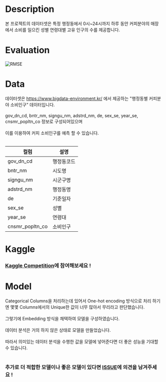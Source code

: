 # Description
본 프로젝트의 데이터셋은 특정 행정동에서 0시~24시까지 하루 동안 커피분야의 매장에서 소비를 일으킨 성별 연령대별 고유 인구의 수를 제공합니다. 

# Evaluation
![RMSE](https://blog.kakaocdn.net/dn/b10oWd/btqBxATyHHi/QWuTvEd3FBMh5BfmkUVVCk/img.png)

# Data
데이터셋은 https://www.bigdata-environment.kr/ 에서 제공하는 "행정동별 커피분야 소비인구" 데이터입니다.
<br><br>
gov_dn_cd, bntr_nm, signgu_nm, adstrd_nm, de, sex_se, year_se, cnsmr_popltn_co 정보로 구성되어있으며
<br><br>
이를 이용하여 커피 소비인구를 예측 할 수 있습니다.
<br><br>

|컬럼|설명|
|---|---|
|gov_dn_cd|행정동코드|
|bntr_nm|시도명|
|signgu_nm|시군구명|
|adstrd_nm|행정동명|
|de|기준일자|
|sex_se|성별|
|year_se|연령대|
|cnsmr_popltn_co|소비인구|


# Kaggle
### [Kaggle Competition](https://www.kaggle.com/c/coffeecsmr/data)에 참여해보세요 !<br>


# Model
Categorical Columns을 처리하는데 있어서 One-hot encoding 방식으로 처리 하기엔 몇몇 Columns에서의 Unique한 값이 너무 많아서 무리라고 판단했습니다.<br><br>
그렇기에 Embedding 방식을 채택하여 모델을 구성하였습니다.<br><br>
데이터 분석은 거의 하지 않은 상태로 모델을 만들었습니다. <br><br>
따라서 의미있는 데이터 분석을 수행한 값을 모델에 넣어준다면 더 좋은 성능을 기대할 수 있습니다.<br><br>

### 추가로 더 적합한 모델이나 좋은 모델이 있다면 [ISSUE](https://github.com/tobe-honest/2021.AI.TermProject/issues)에 의견을 남겨주세요 !
